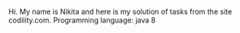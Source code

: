 Hi. My name is Nikita and here is my solution of tasks from the site codility.com.
Programming language: java 8